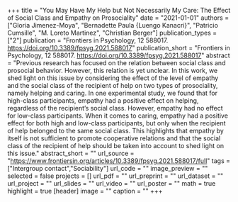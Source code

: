 +++
title = "You May Have My Help but Not Necessarily My Care: The Effect of Social Class and Empathy on Prosociality"
date = "2021-01-01"
authors = ["Gloria Jimenez-Moya", "Bernadette Paula {Luengo Kanacri}", "Patricio Cumsille", "M. Loreto Martinez", "Christian Berger"]
publication_types = ["2"]
publication = "Frontiers in Psychology, 12 588017. https://doi.org/10.3389/fpsyg.2021.588017"
publication_short = "Frontiers in Psychology, 12 588017. https://doi.org/10.3389/fpsyg.2021.588017"
abstract = "Previous research has focused on the relation between social class and prosocial behavior. However, this relation is yet unclear. In this work, we shed light on this issue by considering the effect of the level of empathy and the social class of the recipient of help on two types of prosociality, namely helping and caring. In one experimental study, we found that for high-class participants, empathy had a positive effect on helping, regardless of the recipient’s social class. However, empathy had no effect for low-class participants. When it comes to caring, empathy had a positive effect for both high and low-class participants, but only when the recipient of help belonged to the same social class. This highlights that empathy by itself is not sufficient to promote cooperative relations and that the social class of the recipient of help should be taken into account to shed light on this issue."
abstract_short = ""
url_source = "https://www.frontiersin.org/articles/10.3389/fpsyg.2021.588017/full"
tags = ["Intergroup contact","Sociability"]
url_code = ""
image_preview = ""
selected = false
projects = []
url_pdf = ""
url_preprint = ""
url_dataset = ""
url_project = ""
url_slides = ""
url_video = ""
url_poster = ""
math = true
highlight = true
[header]
image = ""
caption = ""
+++
